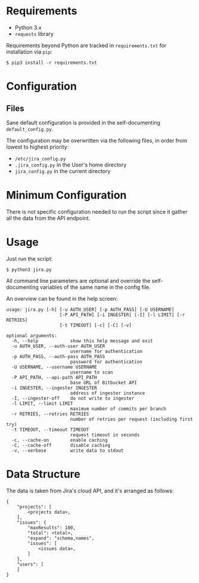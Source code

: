 # Requirements

- Python 3.x
- `requests` library

Requirements beyond Python are tracked in `requirements.txt` for
installation via `pip`:

    $ pip3 install -r requirements.txt


# Configuration

## Files

Sane default configuration is provided in the self-documenting
`default_config.py`.

The configuration may be overwritten via the following files, in order
from lowest to highest priority:

- `/etc/jira_config.py`
- `.jira_config.py` in the User's home directory
- `jira_config.py` in the current directory

# Minimum Configuration

There is not specific configuration needed to run the script since it gather all the data from the API endpoint.


# Usage

Just run the script:

    $ python3 jira.py

All command line parameters are optional and override the
self-documenting variables of the same name in the config file.

An overview can be found in the help screen:

    usage: jira.py [-h] [-u AUTH_USER] [-p AUTH_PASS] [-U USERNAME]
                        [-P API_PATH] [-i INGESTER] [-I] [-l LIMIT] [-r RETRIES]
                        [-t TIMEOUT] [-c] [-C] [-v]
    
    optional arguments:
      -h, --help            show this help message and exit
      -u AUTH_USER, --auth-user AUTH_USER
                            username for authentication
      -p AUTH_PASS, --auth-pass AUTH_PASS
                            password for authentication
      -U USERNAME, --username USERNAME
                            username to scan
      -P API_PATH, --api-path API_PATH
                            base URL of Bitbucket API
      -i INGESTER, --ingester INGESTER
                            address of ingester instance
      -I, --ingester-off    do not write to ingester
      -l LIMIT, --limit LIMIT
                            maximum number of commits per branch
      -r RETRIES, --retries RETRIES
                            number of retries per request (including first try)
      -t TIMEOUT, --timeout TIMEOUT
                            request timeout in seconds
      -c, --cache-on        enable caching
      -C, --cache-off       disable caching
      -v, --verbose         write data to stdout


# Data Structure

The data is taken from Jira's cloud API, and it's arranged as follows:

    {
        "projects": [
            <projects data>,
        ],
        "issues": {
            "maxResults": 100,
            "total": <total>,
            "expand": "schema,names",
            "issues": [
                <issues data>,
            ]
        },
        "users": [
        ]
    }
